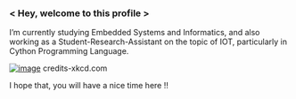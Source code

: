 ### < Hey, welcome to this profile > 
I’m currently studying Embedded Systems and Informatics, and also working as a Student-Research-Assistant on the topic of IOT, particularly in Cython Programming Language.

[![image](https://user-images.githubusercontent.com/14985440/212798484-87c82db3-fa64-4ee0-89ca-3009e6bd034b.png)](https://imgs.xkcd.com/comics/commented.png)
credits-xkcd.com

I hope that, you will have a nice time here !!

<!--
**WiresharkIO/WiresharkIO** is a ✨ _special_ ✨ repository because its `README.md` (this file) appears on your GitHub profile.

Here are some ideas to get you started:

- 🔭 I’m currently working on ...
- 🌱 I’m currently learning ...
- 👯 I’m looking to collaborate on ...
- 🤔 I’m looking for help with ...
- 💬 Ask me about ...
- 📫 How to reach me: ...
- 😄 Pronouns: ...
- ⚡ Fun fact: ...
-->
